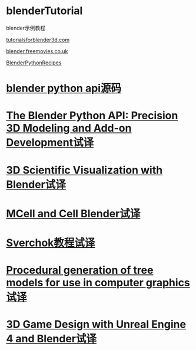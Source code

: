 # blenderTutorial
blender示例教程

[tutorialsforblender3d.com](http://www.tutorialsforblender3d.com/)

[blender.freemovies.co.uk](http://blender.freemovies.co.uk/)

[BlenderPythonRecipes](https://github.com/zeffii/BlenderPythonRecipes/wiki/Empty-(null-object))

# [blender python api源码](https://github.com/Apress/blender-python-api)

# [The Blender Python API: Precision 3D Modeling and Add-on Development试译](https://github.com/BlenderCN/blenderTutorial/blob/master/theBlenderPythonApi/README.md)

# [3D Scientific Visualization with Blender试译](https://github.com/BlenderCN/blenderTutorial/blob/master/3DScientificVisualizationWithBelender/README.md)

# [MCell and Cell Blender试译](https://github.com/BlenderCN/blenderTutorial/blob/master/MCellAndCellBlender/README.md)

# [Sverchok教程试译](https://github.com/BlenderCN/blenderTutorial/blob/master/sverchok/README.md)

# [Procedural generation of tree models for use in computer graphics试译](https://github.com/BlenderCN/blenderTutorial/blob/master/ProceduralGenerationOfTreeModelsForUseInComputerGraphics/README.md)

# [3D Game Design with Unreal Engine 4 and Blender试译]()
